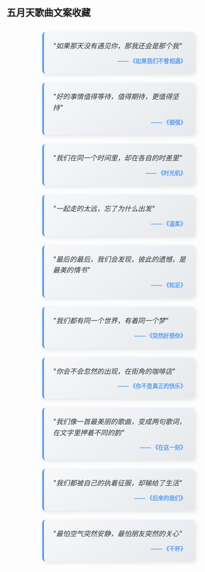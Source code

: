 ## 五月天歌曲文案收藏

<style>
.quote-wall {
  display: flex;
  flex-wrap: wrap;
  justify-content: center;
  gap: 20px;
  margin: 30px 0;
}

.quote-card {
  background: linear-gradient(145deg, #f6f8fa, #e6e9ec);
  border-left: 4px solid #5c9ded;
  border-radius: 8px;
  box-shadow: 3px 3px 10px rgba(0, 0, 0, 0.1);
  padding: 20px;
  width: 300px;
  transition: all 0.3s ease;
}

.quote-card:hover {
  transform: translateY(-5px);
  box-shadow: 5px 5px 15px rgba(0, 0, 0, 0.2);
}

.quote-text {
  font-size: 1.1em;
  line-height: 1.6;
  color: #333;
  font-style: italic;
  margin-bottom: 10px;
}

.quote-source {
  text-align: right;
  font-size: 0.9em;
  color: #5c9ded;
  font-weight: bold;
}
</style>

<div class="quote-wall">
  <div class="quote-card">
    <div class="quote-text">"如果那天没有遇见你，那我还会是那个我"</div>
    <div class="quote-source">—— 《如果我们不曾相遇》</div>
  </div>
  
  <div class="quote-card">
    <div class="quote-text">"好的事情值得等待，值得期待，更值得坚持"</div>
    <div class="quote-source">—— 《倔强》</div>
  </div>
  
  <div class="quote-card">
    <div class="quote-text">"我们在同一个时间里，却在各自的时差里"</div>
    <div class="quote-source">—— 《时光机》</div>
  </div>
  
  <div class="quote-card">
    <div class="quote-text">"一起走的太远，忘了为什么出发"</div>
    <div class="quote-source">—— 《温柔》</div>
  </div>
  
  <div class="quote-card">
    <div class="quote-text">"最后的最后，我们会发现，彼此的遗憾，是最美的情书"</div>
    <div class="quote-source">—— 《知足》</div>
  </div>
  
  <div class="quote-card">
    <div class="quote-text">"我们都有同一个世界，有着同一个梦"</div>
    <div class="quote-source">—— 《突然好想你》</div>
  </div>
  
  <div class="quote-card">
    <div class="quote-text">"你会不会忽然的出现，在街角的咖啡店"</div>
    <div class="quote-source">—— 《你不是真正的快乐》</div>
  </div>
  
  <div class="quote-card">
    <div class="quote-text">"我们像一首最美丽的歌曲，变成两句歌词，在文字里押着不同的韵"</div>
    <div class="quote-source">—— 《在这一刻》</div>
  </div>
  
  <div class="quote-card">
    <div class="quote-text">"我们都被自己的执着征服，却输给了生活"</div>
    <div class="quote-source">—— 《后来的我们》</div>
  </div>
  
  <div class="quote-card">
    <div class="quote-text">"最怕空气突然安静，最怕朋友突然的关心"</div>
    <div class="quote-source">—— 《干杯》</div>
  </div>
</div>
